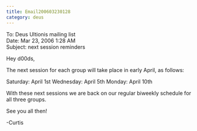 ```yaml
---
title: Email200603230128
category: deus
---
```

To: Deus Ultionis mailing list
<br>Date: Mar 23, 2006 1:28 AM
<br>Subject: next session reminders

Hey d00ds,

The next session for each group will take place in early April, as follows:

Saturday: April 1st
Wednesday: April 5th
Monday: April 10th

With these next sessions we are back on our regular biweekly schedule for all three groups.

See you all then!

-Curtis

